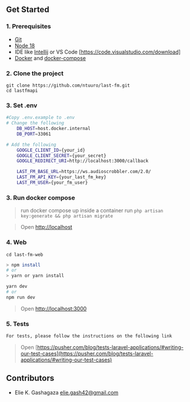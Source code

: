 ## Get Started

### 1. Prerequisites

- [Git](https://git-scm.com/book/en/v2/Getting-Started-Installing-Git)
- [Node 18](https://nodejs.org/en)
- IDE like [Intellij](https://www.jetbrains.com/idea/) or VS Code [https://code.visualstudio.com/download]
- [Docker](https://docs.docker.com/engine/install/ubuntu/)
  and [docker-compose](https://docs.docker.com/compose/install/)

### 2. Clone the project

```
git clone https://github.com/ntuuro/last-fm.git
cd lastfmapi
```

### 3. Set .env

```bash
#Copy .env.example to .env
# Change the following
    DB_HOST=host.docker.internal
    DB_PORT=33061

# Add the following
    GOOGLE_CLIENT_ID={your_id}
    GOOGLE_CLIENT_SECRET={your_secret}
    GOOGLE_REDIRECT_URI=http://localhost:3000/callback

    LAST_FM_BASE_URL=https://ws.audioscrobbler.com/2.0/
    LAST_FM_API_KEY={your_last_fm_key}
    LAST_FM_USER={your_fm_user}
```

### 3. Run docker compose

> run docker compose up
> inside a container run `php artisan key:generate && php artisan migrate `

> Open [http://localhost](http://localhost)

### 4. Web

```
cd last-fm-web
```

```bash
> npm install
# or
> yarn or yarn install

```

```bash
yarn dev
# or
npm run dev
```

> Open [http://localhost:3000](http://localhost:3000)

### 5. Tests

```bash
For tests, please follow the instructions on the following link
```

> Open [https://pusher.com/blog/tests-laravel-applications/#writing-our-test-cases](https://pusher.com/blog/tests-laravel-applications/#writing-our-test-cases)

## Contributors

- Elie K. Gashagaza <elie.gash42@gmail.com>
